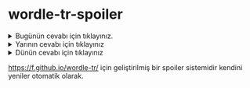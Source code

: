 # wordle-tr-spoiler

<details>
  <summary>Bugünün cevabı için tıklayınız.</summary>
  <br>
    <b> tahra </b>
</details>

<details>
  <summary>Yarının cevabı için tıklayınız</summary>
  <br>
   <b> gayrı </b>
</details>

<details>
  <summary>Dünün cevabı için tıklayınız </summary>
  <br>
  <b> seher </b>
</details>

https://f.github.io/wordle-tr/ için geliştirilmiş bir spoiler sistemidir kendini yeniler otomatik olarak.

